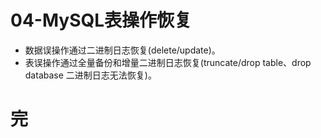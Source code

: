 # 04-MySQL表操作恢复

- 数据误操作通过二进制日志恢复(delete/update)。
- 表误操作通过全量备份和增量二进制日志恢复(truncate/drop table、drop database 二进制日志无法恢复)。

# 完

